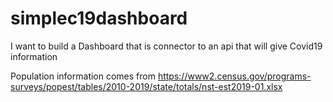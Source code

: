 # simplec19dashboard
I want to build a Dashboard that is connector to an api that will give Covid19 information


Population information comes from 
https://www2.census.gov/programs-surveys/popest/tables/2010-2019/state/totals/nst-est2019-01.xlsx